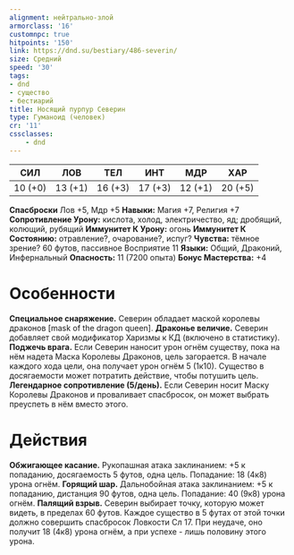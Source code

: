 ```yaml
---
alignment: нейтрально-злой
armorclass: '16'
customnpc: true
hitpoints: '150'
link: https://dnd.su/bestiary/486-severin/
size: Средний
speed: '30'
tags:
- dnd
- существо
- бестиарий
title: Носящий пурпур Северин
type: Гуманоид (человек)
cr: '11'
cssclasses:
    - dnd
---
```



| СИЛ | ЛОВ | ТЕЛ | ИНТ | МДР | ХАР |
|---|---|---|---|---|---|
| 10 (+0) | 13 (+1) | 16 (+3) | 17 (+3) | 12 (+1) | 20 (+5) |
**Спасброски** Лов +5, Мдр +5
**Навыки:** Магия +7, Религия +7
**Сопротивление Урону:** кислота, холод, электричество, яд; дробящий, колющий, рубящий
**Иммунитет К Урону:** огонь
**Иммунитет К Состоянию:** отравление?, очарование?, испуг?
**Чувства:** тёмное зрение? 60 футов, пассивное Восприятие 11
**Языки:** Общий, Драконий, Инфернальный
**Опасность:** 11 (7200 опыта)
**Бонус Мастерства:** +4


# Особенности
**Специальное снаряжение.** Северин обладает маской королевы драконов [mask of the dragon queen].
**Драконье величие.** Северин добавляет свой модификатор Харизмы к КД (включено в статистику).
**Поджечь врага.** Если Северин наносит урон огнём существу, пока на нём надета Маска Королевы Драконов, цель загорается. В начале каждого хода цели, она получает урон огнём 5 (1к10). Существо в досягаемости может потратить действие, чтобы потушить цель.
**Легендарное сопротивление (5/день).** Если Северин носит Маску Королевы Драконов и проваливает спасбросок, он может выбрать преуспеть в нём вместо этого.


# Действия
**Обжигающее касание.** Рукопашная атака заклинанием: +5 к попаданию, досягаемость 5 футов, одна цель. Попадание: 18 (4к8) урона огнём.
**Горящий шар.** Дальнобойная атака заклинанием: +5 к попаданию, дистанция 90 футов, одна цель. Попадание: 40 (9к8) урона огнём.
**Палящий взрыв.** Северин выбирает точку, которую может видеть, в пределах 60 футов. Каждое существо в 5 футах от этой точки должно совершить спасбросок Ловкости Сл 17. При неудаче, оно получит 18 (4к8) урона огнём, а при успехе - лишь половину этого урона.